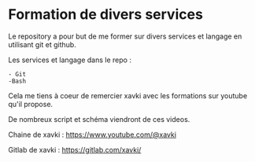 # Formation de divers services 

Le repository a pour but de me former sur divers services et langage en utilisant git et github.

Les services et langage dans le repo : 

    - Git
    -Bash




Cela me tiens à coeur de remercier xavki avec les formations sur youtube qu'il propose.

De nombreux script et schéma viendront de ces videos.

Chaine de xavki : https://www.youtube.com/@xavki

Gitlab de xavki : https://gitlab.com/xavki/
